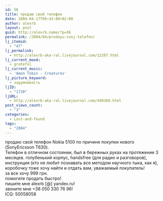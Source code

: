 ```yaml
---
id: 56
title: продаю свой телефон
date: 2004-04-17T09:43:00+02:00
author: alexrb
layout: post
guid: http://alexrb.name/?p=56
permalink: /2004/04/prodayu-svoj-telefon/
lj_itemid:
  - "47"
lj_permalink:
  - http://alexrb-aka-ral.livejournal.com/12207.html
lj_current_mood:
  - grateful
lj_current_music:
  - 'Amon Tobin - Creatures'
lj_picture_keyword:
  - задумчивость
ljID:
  - "1720"
ljURL:
  - http://alexrb-aka-ral.livejournal.com/440368.html
post_views_count:
  - "3"
categories:
  - Lost-and-found
tags:
  - "2004"
---
```

продаю свой телефон Nokia 5100 по причине покупки нового (SonyEricsson T630).  
Телефон в отличном состоянии, был в бережных руках на протяжение 3 месяцев. голубенький корпус, handsfree (для радио и разговоров), инструкция (кто не любит познавать все методом научного тыка, как я), коробочку тоже хочу найти и отдать вам, уважаемый покупатель!  
за все хочу 999 грн.  
помогите продать быстро!  
пишите мне alexrb [@] yandex.ru!  
звоните мне +38 050 330 76 96!  
ICQ: 50058058